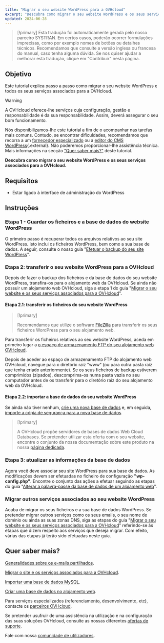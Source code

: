```yaml
---
title: "Migrar o seu website WordPress para a OVHcloud"
excerpt: "Descubra como migrar o seu website WordPress e os seus serviços associados para a OVHcloud"
updated: 2024-06-28
---
```


> [!primary]
> Esta tradução foi automaticamente gerada pelo nosso parceiro SYSTRAN. Em certos casos, poderão ocorrer formulações imprecisas, como por exemplo nomes de botões ou detalhes técnicos. Recomendamos que consulte a versão inglesa ou francesa do manual, caso tenha alguma dúvida. Se nos quiser ajudar a melhorar esta tradução, clique em "Contribuir" nesta página.
>

## Objetivo

Este tutorial explica passo a passo como migrar o seu website WordPress e todos os seus serviços associados para a OVHcloud.

> [!warning]
>
> A OVHcloud oferece-lhe serviços cuja configuração, gestão e responsabilidade é da sua responsabilidade. Assim, deverá assegurar o seu bom funcionamento.
>
> Nós disponibilizamos-lhe este tutorial a fim de o acompanhar nas tarefas mais comuns. Contudo, se encontrar dificuldades, recomendamos que recorra a um [fornecedor especializado](/links/partner) ou a [editor do CMS WordPress](https://wordpress.com/support/){.external}. Não poderemos proporcionar-lhe assistência técnica. Mais informações na secção ["Quer saber mais?"](#go-further) deste tutorial.
>

**Descubra como migrar o seu website WordPress e os seus serviços associados para a OVHcloud.**

## Requisitos

- Estar ligado à interface de administração do WordPress

## Instruções

### Etapa 1 - Guardar os ficheiros e a base de dados do website WordPress

O primeiro passo é recuperar todos os arquivos relativos ao seu site WordPress. Isto inclui os ficheiros WordPress, bem como a sua base de dados. A seguir, consulte o nosso guia "[Efetuar o backup do seu site WordPress](/pages/web_cloud/web_hosting/how_to_backup_your_wordpress)".

### Etapa 2: transferir o seu website WordPress para a OVHcloud

Depois de fazer o backup dos ficheiros e da base de dados do seu website WordPress, transfira-os para o alojamento web da OVHcloud. Se ainda não possuir um alojamento web OVHcloud, siga a etapa 1 do guia "[Migrar o seu website e os seus serviços associados para a OVHcloud](/pages/web_cloud/web_hosting/hosting_migrating_to_ovh)".

#### Etapa 2.1: transferir os ficheiros do seu website WordPress

> [!primary]
>
> Recomendamos que utilize o software [FileZilla](/pages/web_cloud/web_hosting/ftp_filezilla_user_guide) para transferir os seus ficheiros WordPress para o seu alojamento web.
>

Para transferir os ficheiros relativos ao seu website WordPress, aceda em primeiro lugar a [o espaço de armazenamento FTP do seu alojamento web OVHcloud](/pages/web_cloud/web_hosting/ftp_connection).

Depois de aceder ao espaço de armazenamento FTP do alojamento web OVHcloud, navegue para o diretório raiz "www" (ou para outra pasta raiz que tenha criado anteriormente). Se os seus ficheiros de backup estiverem comprimidos (zipados), descomprima-os numa pasta vazia no seu computador antes de os transferir para o diretório raiz do seu alojamento web da OVHcloud.

#### Etapa 2.2: importar a base de dados do seu website WordPress

Se ainda não tiver nenhum, [crie uma nova base de dados](/pages/web_cloud/web_hosting/sql_create_database) e, em seguida, [importe a cópia de segurança para a nova base de dados](/pages/web_cloud/web_hosting/sql_importing_mysql_database).

> [!primary]
>
> A OVHcloud propõe servidores de bases de dados Web Cloud Databases. Se pretender utilizar esta oferta com o seu website, encontre o conjunto da nossa documentação sobre este produto na nossa [página dedicada](/links/web/databases).
>

### Etapa 3: atualizar as informações da base de dados

Agora você deve associar seu site WordPress para sua base de dados. As modificações devem ser efetuadas no ficheiro de configuração **"wp-config.php"**. Encontre o conjunto das ações a efetuar seguindo as etapas do guia "[Alterar a palavra-passe da base de dados de um alojamento web](/pages/web_cloud/web_hosting/sql_change_password)".

### Migrar outros serviços associados ao seu website WordPress

Acaba de migrar os seus ficheiros e a sua base de dados WordPress. Se pretender migrar outros serviços como os seus emails, o seu nome de domínio ou ainda as suas zonas DNS, siga as etapas do guia "[Migrar o seu website e os seus serviços associados para a OVHcloud](/pages/web_cloud/web_hosting/hosting_migrating_to_ovh)" referindo-se às etapas que dizem respeito aos serviços que deseja migrar. Com efeito, várias das etapas já terão sido efetuadas neste guia.

## Quer saber mais? <a name="go-further"></a>

[Generalidades sobre os e-mails partilhados](/pages/web_cloud/email_and_colaborative_solutions/mx_plan/email_generalities).

[Migrar o site e os serviços associados para a OVHcloud](/pages/web_cloud/web_hosting/hosting_migrating_to_ovh).

[Importar uma base de dados MySQL](/pages/web_cloud/web_hosting/sql_importing_mysql_database).

[Criar uma base de dados no alojamento web](/pages/web_cloud/web_hosting/sql_create_database).
 
Para serviços especializados (referenciamento, desenvolvimento, etc), contacte os [parceiros OVHcloud](/links/partner).
 
Se pretender usufruir de uma assistência na utilização e na configuração das suas soluções OVHcloud, consulte as nossas diferentes [ofertas de suporte](/links/support).
 
Fale com nossa [comunidade de utilizadores](/links/community).
